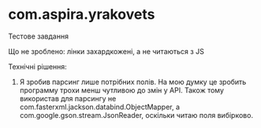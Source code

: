 # com.aspira.yrakovets

Тестове завдання

Що не зроблено: лінки захардкожені, а не читаються з JS

Технічні рішення:
1. Я зробив парсинг лише потрібних полів. На мою думку це зробить программу трохи менш чутливою до змін у API. Також тому використав для парсингу не com.fasterxml.jackson.databind.ObjectMapper, а  com.google.gson.stream.JsonReader, оскільки читаю поля вибірково.


